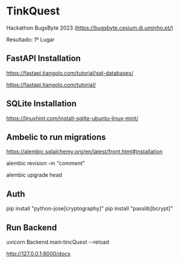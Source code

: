 # TinkQuest

Hackathon BugsByte 2023 (https://bugsbyte.cesium.di.uminho.pt/)

Resultado: 1º Lugar

## FastAPI Installation

https://fastapi.tiangolo.com/tutorial/sql-databases/

https://fastapi.tiangolo.com/tutorial/

## SQLite Installation

https://linuxhint.com/install-sqlite-ubuntu-linux-mint/

## Ambelic to run migrations

https://alembic.sqlalchemy.org/en/latest/front.html#installation

alembic revision -m "comment"

alembic upgrade head

## Auth

pip install "python-jose[cryptography]"
pip install "passlib[bcrypt]"

## Run Backend

uvicorn Backend.main:tincQuest --reload

http://127.0.0.1:8000/docs
